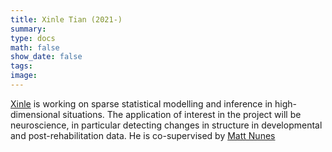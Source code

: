 ```yaml
---
title: Xinle Tian (2021-)
summary:
type: docs
math: false
show_date: false
tags:
image:
---
```


[Xinle](https://people.bath.ac.uk/jsi24/) is working on sparse statistical modelling and inference in high-dimensional situations. The application of interest in the project will be neuroscience, in particular detecting changes in structure in developmental and post-rehabilitation data. He is co-supervised by [Matt Nunes](https://people.bath.ac.uk/man54/homepage.html)